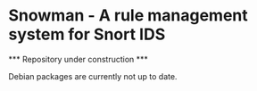 Snowman - A rule management system for Snort IDS
=======
*** Repository under construction ***

Debian packages are currently not up to date.
